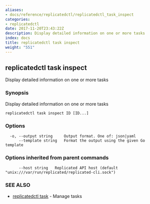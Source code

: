 ```yaml
---
aliases:
- docs/reference/replicatedctl/replicatedctl_task_inspect
categories:
- replicatedctl
date: 2017-11-20T23:43:22Z
description: Display detailed information on one or more tasks
index: docs
title: replicatedctl task inspect
weight: "551"
---
```


## replicatedctl task inspect

Display detailed information on one or more tasks

### Synopsis


Display detailed information on one or more tasks

```
replicatedctl task inspect ID [ID...]
```

### Options

```
  -o, --output string     Output format. One of: json|yaml
      --template string   Format the output using the given Go template
```

### Options inherited from parent commands

```
      --host string   Replicated API host (default "unix:///var/run/replicated/replicated-cli.sock")
```

### SEE ALSO
* [replicatedctl task](/api/replicatedctl/replicatedctl_task/)	 - Manage tasks

